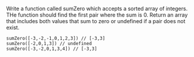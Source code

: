 Write a function called sumZero which accepts a sorted array of integers. THe function should find the first pair where the sum is 0. Return an array that includes both values that sum to zero or undefined if a pair does not exist.

```
sumZero([-3,-2,-1,0,1,2,3]) // [-3,3]
sumZero([-2,0,1,3]) // undefined
sumZero([-3,-2,0,1,3,4]) // [-3,3]
```
